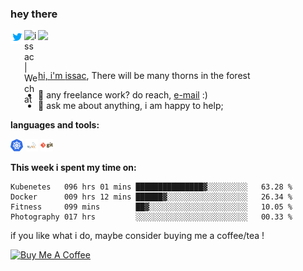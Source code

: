 ### hey there 


<a href="https://twitter.com/Roliyal_">
  <img align="left" alt="issac | Twitter" width="22px" src="https://raw.githubusercontent.com/github/explore/80688e429a7d4ef2fca1e82350fe8e3517d3494d/topics/twitter/twitter.png" />
<a href="https://twitter.com/Roliyal_">
  <img align="left" alt="issac | Wechat" width="22px" src="https://user-images.githubusercontent.com/96233798/183544549-7749bbab-3d64-4ed9-aa93-76d71c700585.svg" />
  
 
![](https://visitor-badge.glitch.me/badge?page_id=roliyal.roliyal)

<br />

hi, i'm [issac](https://roliyal.com/), There will be many thorns in the forest
  
- 📮 any freelance work? do reach, [e-mail](mailto:issac@roliyal.com) :)
- 💬 ask me about anything, i am happy to help;

**languages and tools:**  

<code><img height="20" src="https://raw.githubusercontent.com/github/explore/80688e429a7d4ef2fca1e82350fe8e3517d3494d/topics/kubernetes/kubernetes.png"></code>
<code><img height="20" src="https://raw.githubusercontent.com/github/explore/80688e429a7d4ef2fca1e82350fe8e3517d3494d/topics/mysql/mysql.png"></code>
<code><img height="20" src="https://raw.githubusercontent.com/github/explore/80688e429a7d4ef2fca1e82350fe8e3517d3494d/topics/git/git.png"></code>

**This week i spent my time on:**
<!--START_SECTION:waka-->

```text
Kubenetes   096 hrs 01 mins ███████████████▓░░░░░░░░░   63.28 %
Docker      009 hrs 12 mins ██████▓░░░░░░░░░░░░░░░░░░   26.34 %
Fitness     099 mins        ██▓░░░░░░░░░░░░░░░░░░░░░░   10.05 %
Photography 017 hrs         ░░░░░░░░░░░░░░░░░░░░░░░░░   00.33 %
```
<!--END_SECTION:waka-->

if you like what i do, maybe consider buying me a coffee/tea !

<a href="https://www.buymeacoffee.com/roliyal" target="_blank"><img src="https://cdn.buymeacoffee.com/buttons/v2/default-red.png" alt="Buy Me A Coffee" width="150" ></a>


